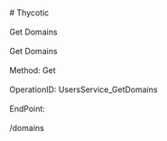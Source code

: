 <br>#     Thycotic</br>
<br>Get Domains</br>
<br>Get Domains</br>
<br>Method: Get</br>
<br>OperationID: UsersService_GetDomains</br>
<br>EndPoint:</br>
<br>/domains</br>
